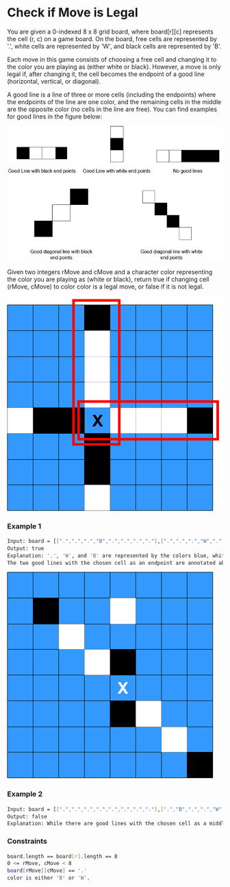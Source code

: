 # Check if Move is Legal

You are given a 0-indexed 8 x 8 grid board, where board[r][c] represents the cell (r, c) on a game board. On the board, free cells are represented by '.', white cells are represented by 'W', and black cells are represented by 'B'.

Each move in this game consists of choosing a free cell and changing it to the color you are playing as (either white or black). However, a move is only legal if, after changing it, the cell becomes the endpoint of a good line (horizontal, vertical, or diagonal).

A good line is a line of three or more cells (including the endpoints) where the endpoints of the line are one color, and the remaining cells in the middle are the opposite color (no cells in the line are free). You can find examples for good lines in the figure below:

[![goodlines5](goodlines5.png)]()

Given two integers rMove and cMove and a character color representing the color you are playing as (white or black), return true if changing cell (rMove, cMove) to color color is a legal move, or false if it is not legal.

[![grid11](grid11.png)]()
### Example 1
```sh
Input: board = [[".",".",".","B",".",".",".","."],[".",".",".","W",".",".",".","."],[".",".",".","W",".",".",".","."],[".",".",".","W",".",".",".","."],["W","B","B",".","W","W","W","B"],[".",".",".","B",".",".",".","."],[".",".",".","B",".",".",".","."],[".",".",".","W",".",".",".","."]], rMove = 4, cMove = 3, color = "B"
Output: true
Explanation: '.', 'W', and 'B' are represented by the colors blue, white, and black respectively, and cell (rMove, cMove) is marked with an 'X'.
The two good lines with the chosen cell as an endpoint are annotated above with the red rectangles.
```

[![grid2](grid2.png)]()
### Example 2
```sh
Input: board = [[".",".",".",".",".",".",".","."],[".","B",".",".","W",".",".","."],[".",".","W",".",".",".",".","."],[".",".",".","W","B",".",".","."],[".",".",".",".",".",".",".","."],[".",".",".",".","B","W",".","."],[".",".",".",".",".",".","W","."],[".",".",".",".",".",".",".","B"]], rMove = 4, cMove = 4, color = "W"
Output: false
Explanation: While there are good lines with the chosen cell as a middle cell, there are no good lines with the chosen cell as an endpoint.
```

### Constraints
```sh
board.length == board[r].length == 8
0 <= rMove, cMove < 8
board[rMove][cMove] == '.'
color is either 'B' or 'W'.
```

